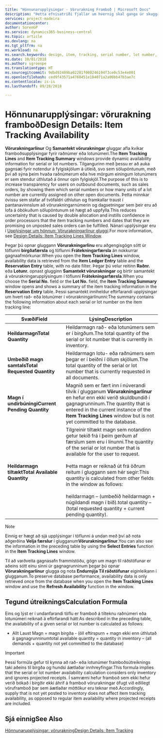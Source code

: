 ```yaml
---
title: "Hönnunarupplýsingar - Vörurakning Framboð | Microsoft Docs"
description: "Þetta efnisatriði fjallar um hvernig skal ganga úr skugga um að fólkið sem vinnur pantanir geti stólað á tiltækileika rað- eða lotunúmera."
services: project-madeira
documentationcenter: 
author: SorenGP
ms.service: dynamics365-business-central
ms.topic: article
ms.devlang: na
ms.tgt_pltfrm: na
ms.workload: na
ms.search.keywords: design, item, tracking, serial number, lot number, outbound documents
ms.date: 10/01/2018
ms.author: sgroespe
ms.translationtype: HT
ms.sourcegitcommit: 9dbd92409ba02281f008246194f3ce0c53e4e001
ms.openlocfilehash: ced9f43571a4760451e184071a2a00bb47b3ae7c
ms.contentlocale: is-is
ms.lasthandoff: 09/28/2018

---
```

# <a name="design-details-item-tracking-availability"></a><span data-ttu-id="7bb54-103">Hönnunarupplýsingar: vörurakning framboð</span><span class="sxs-lookup"><span data-stu-id="7bb54-103">Design Details: Item Tracking Availability</span></span>
<span data-ttu-id="7bb54-104">**Vörurakningarlínur** Og **Samantekt vörurakningar** gluggar afla kvikar framboðsupplýsingar fyrir raðnúmer eða lotunúmeri.</span><span class="sxs-lookup"><span data-stu-id="7bb54-104">The **Item Tracking Lines** and **Item Tracking Summary** windows provide dynamic availability information for serial or lot numbers.</span></span> <span data-ttu-id="7bb54-105">Tilgangurinn með þessu er að auka gagnsæi fyrir notendur á fylgiskjölum á útleið, svo sem sölupöntunum, með því að sýna þeim hvaða raðnúmerum eða hve mörgum einingum lotunúmers er sem stendur úthlutað á önnur opin fylgiskjöl.</span><span class="sxs-lookup"><span data-stu-id="7bb54-105">The purpose of this is to increase transparency for users on outbound documents, such as sales orders, by showing them which serial numbers or how many units of a lot number are currently assigned on other open documents.</span></span> <span data-ttu-id="7bb54-106">Þetta minnkar óvissu sem stafar af tvöfaldri úthlutun og framkallar traust í pantanavinnslum að vörurakningarnúmerin og dagsetningar sem þeir eru að lofa á óbókuðum sölupöntunum sé hægt að uppfylla.</span><span class="sxs-lookup"><span data-stu-id="7bb54-106">This reduces uncertainty that is caused by double allocation and instills confidence in order processors that the item tracking numbers and dates that they are promising on unposted sales orders can be fulfilled.</span></span> <span data-ttu-id="7bb54-107">Nánari upplýsingar eru í [Upplýsingar um hönnun: Vörurakningarlínur gluggi](design-details-item-tracking-lines-window.md).</span><span class="sxs-lookup"><span data-stu-id="7bb54-107">For more information, see [Design Details: Item Tracking Lines Window](design-details-item-tracking-lines-window.md).</span></span>  
  
<span data-ttu-id="7bb54-108">Þegar þú opnar gluggann **Vörurakningarlínu** eru aðgengisgögn sótt úr töflunni **birgðafærsla** og töflunni **Frátekningarfærsla** án nokkurrar gagnaafmörkunar.</span><span class="sxs-lookup"><span data-stu-id="7bb54-108">When you open the **Item Tracking Lines** window, availability data is retrieved from the **Item Ledger Entry** table and the **Reservation Entry** table, with no date filter.</span></span> <span data-ttu-id="7bb54-109">Þegar þú velur reitinn **Raðnr.** eða **Lotunr.** opnast glugginn **Samantekt vörurakningar** og birtir samantekt á vörurakningarupplýsingum í töflunni **Frátekningarfærsla**.</span><span class="sxs-lookup"><span data-stu-id="7bb54-109">When you choose the **Serial No.** field or the **Lot No.** field, the **Item Tracking Summary** window opens and shows a summary of the item tracking information in the **Reservation Entry** table.</span></span> <span data-ttu-id="7bb54-110">Þessi samantekt inniheldur eftirfarandi upplýsingar um hvert rað- eða lotunúmer í vörurakningarlínunni:</span><span class="sxs-lookup"><span data-stu-id="7bb54-110">The summary contains the following information about each serial or lot number on the item tracking line:</span></span>  
  
|<span data-ttu-id="7bb54-111">Svæði</span><span class="sxs-lookup"><span data-stu-id="7bb54-111">Field</span></span>|<span data-ttu-id="7bb54-112">Lýsing</span><span class="sxs-lookup"><span data-stu-id="7bb54-112">Description</span></span>|  
|---------------------------------|---------------------------------------|  
|<span data-ttu-id="7bb54-113">**Heildarmagn**</span><span class="sxs-lookup"><span data-stu-id="7bb54-113">**Total Quantity**</span></span>|<span data-ttu-id="7bb54-114">Heildarmagn rað- eða lotunúmers sem er í birgðum.</span><span class="sxs-lookup"><span data-stu-id="7bb54-114">The total quantity of the serial or lot number that is currently in inventory.</span></span>|  
|<span data-ttu-id="7bb54-115">**Umbeðið magn samtals**</span><span class="sxs-lookup"><span data-stu-id="7bb54-115">**Total Requested Quantity**</span></span>|<span data-ttu-id="7bb54-116">Heildarmagn lotu- eða raðnúmers sem þegar er í beiðni í öllum skjölum.</span><span class="sxs-lookup"><span data-stu-id="7bb54-116">The total quantity of the serial or lot number that is currently requested in all documents.</span></span>|  
|<span data-ttu-id="7bb54-117">**Magn í undirbúningi**</span><span class="sxs-lookup"><span data-stu-id="7bb54-117">**Current Pending Quantity**</span></span>|<span data-ttu-id="7bb54-118">Magnið sem er fært inn í núverandi tilvik í glugganum **Vörurakningarlínur** en hefur enn ekki verið skuldbundið í gagnagrunninum.</span><span class="sxs-lookup"><span data-stu-id="7bb54-118">The quantity that is entered in the current instance of the **Item Tracking Lines** window but is not yet committed to the database.</span></span>|  
|<span data-ttu-id="7bb54-119">**Heildarmagn tiltækt**</span><span class="sxs-lookup"><span data-stu-id="7bb54-119">**Total Available Quantity**</span></span>|<span data-ttu-id="7bb54-120">Tilgreinir tiltækt magn sem notandinn getur tekið frá í þeim gerðum af færslum sem eru í línunni.</span><span class="sxs-lookup"><span data-stu-id="7bb54-120">The quantity of the serial or lot number that is available for the user to request.</span></span><br /><br /> <span data-ttu-id="7bb54-121">Þetta magn er reiknað út frá öðrum reitum í gluggann sem hér segir:</span><span class="sxs-lookup"><span data-stu-id="7bb54-121">This quantity is calculated from other fields in the window as follows:</span></span><br /><br /> <span data-ttu-id="7bb54-122">heildarmagn – (umbeðið heildarmagn + núgildandi magn í bið).</span><span class="sxs-lookup"><span data-stu-id="7bb54-122">total quantity – (total requested quantity + current pending quantity).</span></span>|  
  
> [!NOTE]  
>  <span data-ttu-id="7bb54-123">Einnig er hægt að sjá upplýsingar í töflunni á undan með því að nota aðgerðina **Velja færslur** í glugganum**Vörurakningarlínur**.</span><span class="sxs-lookup"><span data-stu-id="7bb54-123">You can also see the information in the preceding table by using the **Select Entries** function in the **Item Tracking Lines** window.</span></span>  
  
<span data-ttu-id="7bb54-124">Til að varðveita gagnasafn frammistöðu, gögn um magn til ráðstöfunar er aðeins sótt einu sinni úr gagnagrunninum þegar þú opnar **Vörurakningarlínur** glugga og nota **Endurnýja Til ráðstöfunar** eiginleikann í glugganum.</span><span class="sxs-lookup"><span data-stu-id="7bb54-124">To preserve database performance, availability data is only retrieved once from the database when you open the **Item Tracking Lines** window and use the **Refresh Availability** function in the window.</span></span>  
  
## <a name="calculation-formula"></a><span data-ttu-id="7bb54-125">Tegund útreiknings</span><span class="sxs-lookup"><span data-stu-id="7bb54-125">Calculation Formula</span></span>  
<span data-ttu-id="7bb54-126">Eins og lýst er í undanfarandi töflu er framboð á tilteknu raðnúmeri eða lotunúmeri reiknað á eftirfarandi hátt:</span><span class="sxs-lookup"><span data-stu-id="7bb54-126">As described in the preceding table, the availability of a given serial or lot number is calculated as follows:</span></span>  
  
* <span data-ttu-id="7bb54-127">Allt Laust Magn = magn birgða - (öll eftirspurn + magn ekki enn úthlutað á gagnagrunninum</span><span class="sxs-lookup"><span data-stu-id="7bb54-127">total available quantity = quantity in inventory – (all demands + quantity not yet committed to the database)</span></span>  
  
> [!IMPORTANT]  
>  <span data-ttu-id="7bb54-128">Þessi formúla gefur til kynna að rað- eða lotunúmer framboðsútreiknings taki aðeins til birgða og hundsi áætlaðar innhreyfingar.</span><span class="sxs-lookup"><span data-stu-id="7bb54-128">This formula implies that the serial or lot number availability calculation considers only inventory and ignores projected receipts.</span></span> <span data-ttu-id="7bb54-129">Í samræmi hefur framboð sem ekki hefur verið bókað í birgðir ekki áhrif á framboð vörurakningar öfugt við eðlilegt vöruframboð þar sem áætlaðar móttökur eru teknar með.</span><span class="sxs-lookup"><span data-stu-id="7bb54-129">Accordingly, supply that is not yet posted to inventory does not affect item tracking availability, as opposed to regular item availability where projected receipts are included.</span></span>  
  
## <a name="see-also"></a><span data-ttu-id="7bb54-130">Sjá einnig</span><span class="sxs-lookup"><span data-stu-id="7bb54-130">See Also</span></span>  
[<span data-ttu-id="7bb54-131">Hönnunarupplýsingar: vörurakning</span><span class="sxs-lookup"><span data-stu-id="7bb54-131">Design Details: Item Tracking</span></span>](design-details-item-tracking.md)
